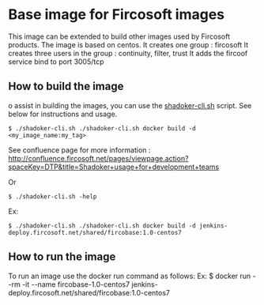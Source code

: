 # Base image for Fircosoft images
This image can be extended to build other images used by Fircosoft products.
The image is based on centos.
It creates one group : fircosoft
It creates three users in the group : continuity, filter, trust
It adds the fircoof service bind to port 3005/tcp

## How to build the image
o assist in building the images, you can use the [shadoker-cli.sh](shadoker-cli.sh) script. See below for instructions and usage.

    $ ./shadoker-cli.sh ./shadoker-cli.sh docker build -d <my_image_name:my_tag>

See confluence page for more information : http://confluence.fircosoft.net/pages/viewpage.action?spaceKey=DTP&title=Shadoker+usage+for+development+teams

Or 

    $ ./shadoker-cli.sh -help

Ex:

    $ ./shadoker-cli.sh ./shadoker-cli.sh docker build -d jenkins-deploy.fircosoft.net/shared/fircobase:1.0-centos7

## How to run the image
To run an image use the docker run command as follows:
Ex:
    $ docker run --rm -it --name fircobase-1.0-centos7 jenkins-deploy.fircosoft.net/shared/fircobase:1.0-centos7
